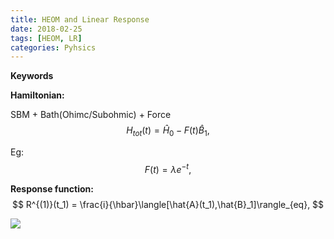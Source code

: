 ```yaml
---
title: HEOM and Linear Response
date: 2018-02-25
tags: [HEOM, LR]
categories: Pyhsics
---
```




**Keywords**

**Hamiltonian:**

SBM + Bath(Ohimc/Subohmic) + Force
$$
H_{tot}(t) = \hat{H}_0  - F(t)\hat{B}_1,
$$


Eg:
$$
F(t) = \lambda e^{-t},
$$


**Response function:**
$$
R^{(1)}(t_1) = \frac{i}{\hbar}\langle[\hat{A}(t_1),\hat{B}_1]\rangle_{eq},
$$






![](http://p508k2df3.bkt.clouddn.com/2018-03-03-2014-11-13_16-51-54.jpg)